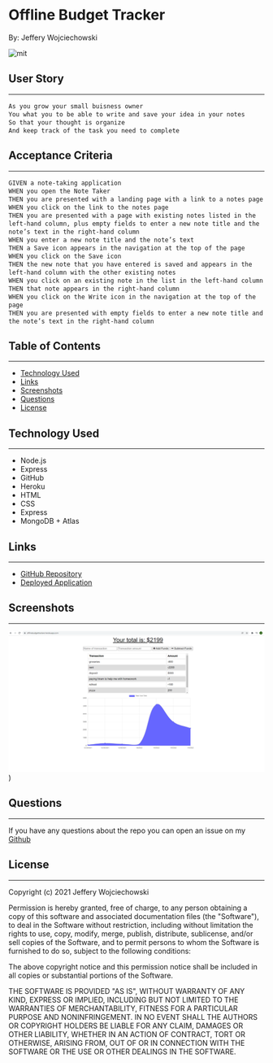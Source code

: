 # Offline Budget Tracker
By: Jeffery Wojciechowski

![mit](https://img.shields.io/badge/license-MIT-brightgreen)


## User Story
___
```
As you grow your small buisness owner
You what you to be able to write and save your idea in your notes
So that your thought is organize
And keep track of the task you need to complete
```


## Acceptance Criteria
___

```
GIVEN a note-taking application
WHEN you open the Note Taker
THEN you are presented with a landing page with a link to a notes page
WHEN you click on the link to the notes page
THEN you are presented with a page with existing notes listed in the left-hand column, plus empty fields to enter a new note title and the note’s text in the right-hand column
WHEN you enter a new note title and the note’s text
THEN a Save icon appears in the navigation at the top of the page
WHEN you click on the Save icon
THEN the new note that you have entered is saved and appears in the left-hand column with the other existing notes
WHEN you click on an existing note in the list in the left-hand column
THEN that note appears in the right-hand column
WHEN you click on the Write icon in the navigation at the top of the page
THEN you are presented with empty fields to enter a new note title and the note’s text in the right-hand column
```

## Table of Contents
---

* [Technology Used](#technology-used)
* [Links](#links)
* [Screenshots](#Screenshots)
* [Questions](#questions)
* [License](#License)

## Technology Used
___

* Node.js
* Express
* GitHub
* Heroku
* HTML
* CSS
* Express
* MongoDB + Atlas



## Links
___
- [GitHub Repository](https://github.com/Jefferywojo98/OfflineBudgetTrackers)
- [Deployed Application](https://jeffery-note-maker.herokuapp.com/)


## Screenshots
___

![screencapture-jeffery-note-maker-herokuapp-2021-10-15-01_32_10](image\offlinebudgettracker.png)
)



## Questions
___

If you have any questions about the repo you can open an issue on my [Github](https://github.com/Jefferywojo98/Note-Taking/issues)

## License
___

Copyright (c) 2021 Jeffery Wojciechowski

Permission is hereby granted, free of charge, to any person obtaining a copy
of this software and associated documentation files (the "Software"), to deal
in the Software without restriction, including without limitation the rights
to use, copy, modify, merge, publish, distribute, sublicense, and/or sell
copies of the Software, and to permit persons to whom the Software is
furnished to do so, subject to the following conditions:

The above copyright notice and this permission notice shall be included in all
copies or substantial portions of the Software.

THE SOFTWARE IS PROVIDED "AS IS", WITHOUT WARRANTY OF ANY KIND, EXPRESS OR
IMPLIED, INCLUDING BUT NOT LIMITED TO THE WARRANTIES OF MERCHANTABILITY,
FITNESS FOR A PARTICULAR PURPOSE AND NONINFRINGEMENT. IN NO EVENT SHALL THE
AUTHORS OR COPYRIGHT HOLDERS BE LIABLE FOR ANY CLAIM, DAMAGES OR OTHER
LIABILITY, WHETHER IN AN ACTION OF CONTRACT, TORT OR OTHERWISE, ARISING FROM,
OUT OF OR IN CONNECTION WITH THE SOFTWARE OR THE USE OR OTHER DEALINGS IN THE
SOFTWARE.
